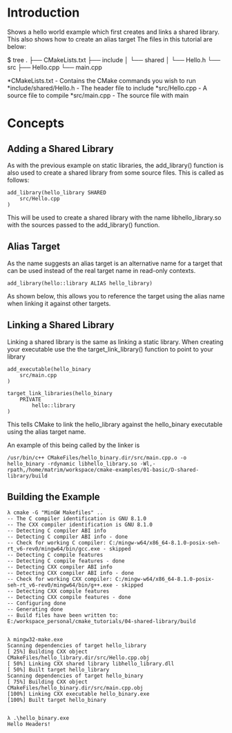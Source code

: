 # Introduction

Shows a hello world example which first creates and links a shared library.
This also shows how to create an alias target
The files in this tutorial are below:

$ tree
.
├── CMakeLists.txt
├── include
│   └── shared
│       └── Hello.h
└── src
    ├── Hello.cpp
    └── main.cpp
    
*CMakeLists.txt - Contains the CMake commands you wish to run
*include/shared/Hello.h - The header file to include
*src/Hello.cpp - A source file to compile
*src/main.cpp - The source file with main

# Concepts
## Adding a Shared Library

As with the previous example on static libraries, 
the add_library() function is also used to create a shared library 
from some source files. This is called as follows:

```
add_library(hello_library SHARED
    src/Hello.cpp
)
```

This will be used to create a shared library with the name libhello_library.so 
with the sources passed to the add_library() function.

## Alias Target
As the name suggests an alias target is an alternative name for a target that can
be used instead of the real target name in read-only contexts.
```
add_library(hello::library ALIAS hello_library)
```

As shown below, this allows you to reference the target using the alias name when
linking it against other targets.

## Linking a Shared Library

Linking a shared library is the same as linking a static library. 
When creating your executable use the the target_link_library() 
function to point to your library

```
add_executable(hello_binary
    src/main.cpp
)

target_link_libraries(hello_binary
    PRIVATE
        hello::library
)
```

This tells CMake to link the hello_library against the hello_binary
executable using the alias target name.

An example of this being called by the linker is
```
/usr/bin/c++ CMakeFiles/hello_binary.dir/src/main.cpp.o -o hello_binary -rdynamic libhello_library.so -Wl,-rpath,/home/matrim/workspace/cmake-examples/01-basic/D-shared-library/build
```

## Building the Example

```
λ cmake -G "MinGW Makefiles" ..
-- The C compiler identification is GNU 8.1.0
-- The CXX compiler identification is GNU 8.1.0
-- Detecting C compiler ABI info
-- Detecting C compiler ABI info - done
-- Check for working C compiler: C:/mingw-w64/x86_64-8.1.0-posix-seh-rt_v6-rev0/mingw64/bin/gcc.exe - skipped
-- Detecting C compile features
-- Detecting C compile features - done
-- Detecting CXX compiler ABI info
-- Detecting CXX compiler ABI info - done
-- Check for working CXX compiler: C:/mingw-w64/x86_64-8.1.0-posix-seh-rt_v6-rev0/mingw64/bin/g++.exe - skipped
-- Detecting CXX compile features
-- Detecting CXX compile features - done
-- Configuring done
-- Generating done
-- Build files have been written to: E:/workspace_personal/cmake_tutorials/04-shared-library/build


λ mingw32-make.exe
Scanning dependencies of target hello_library
[ 25%] Building CXX object CMakeFiles/hello_library.dir/src/Hello.cpp.obj
[ 50%] Linking CXX shared library libhello_library.dll
[ 50%] Built target hello_library
Scanning dependencies of target hello_binary
[ 75%] Building CXX object CMakeFiles/hello_binary.dir/src/main.cpp.obj
[100%] Linking CXX executable hello_binary.exe
[100%] Built target hello_binary


λ .\hello_binary.exe
Hello Headers!

```